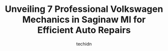 ---
layout: ampstory
image: https://images.unsplash.com/photo-1568616389647-1ca300610d99?ixlib=rb-4.0.3&ixid=MnwxMjA3fDB8MHxwaG90by1wYWdlfHx8fGVufDB8fHx8&auto=format&fit=crop&w=640&h=853&q=80
author: techidn
featured: false
description: Discover the 7 best Volkswagen Mechanic in Saginaw MI, USA and ensure your vehicle receives the highest quality of care. These trusted professionals are known for their skill, knowledge, and
title: Unveiling 7 Professional Volkswagen Mechanics in Saginaw MI for Efficient Auto Repairs
cover:
   title: Unveiling 7 Professional Volkswagen Mechanics in Saginaw MI for Efficient Auto Repairs
   subtitle: Rickpate
   background: https://images.unsplash.com/photo-1568616389647-1ca300610d99?ixlib=rb-4.0.3&ixid=MnwxMjA3fDB8MHxwaG90by1wYWdlfHx8fGVufDB8fHx8&auto=format&fit=crop&w=640&h=853&q=80

pages: 
 - layout: thirds
   top: <h1>#1 Kens General Repair Inc.</h1>
   bottom: "<p>So first off, great job on replacing my rearleafs on the truck (00 GMC). Rides like a new truck. Reasonable prices for EXCELLENT truck repair. Thanks again Adam!</p>"
   background: https://www.knot35.com/toplist/wp-content/uploads/2023/06/best-volkswagen-mechanic-1-in-saginaw-mi-1685838646.jpeg
   backgroundblur: true
 - layout: thirds
   top: <h1>#2 Dex-Tech Auto Service Center</h1>
   bottom: "<p>2958 Bay Rd, Saginaw, MI 48603, United States</p>"
   background: https://www.knot35.com/toplist/wp-content/uploads/2023/06/best-volkswagen-mechanic-2-in-saginaw-mi-1685838646.jpeg
   cta:
      link: https://www.knot35.com/toplist/unveiling-7-professional-volkswagen-mechanics-in-saginaw-mi-for-efficient-auto-repairs/
      text: Unveiling 7 Professional Volkswagen Mechanics in Saginaw MI for Efficient Auto Repairs
 - layout: thirds
   top: <h1>#3 J.O. Service Center (DBA Muffler Man Auto Repair)</h1>
   bottom: "<p>2914 Vogue Blvd, Saginaw, MI 48603, United States</p>"
   background: https://www.knot35.com/toplist/wp-content/uploads/2023/06/best-volkswagen-mechanic-3-in-saginaw-mi-1685838647.jpeg
   cta:
      link: https://www.knot35.com/toplist/unveiling-7-professional-volkswagen-mechanics-in-saginaw-mi-for-efficient-auto-repairs/
      text: Unveiling 7 Professional Volkswagen Mechanics in Saginaw MI for Efficient Auto Repairs
 - layout: thirds
   top: <h1>#4 State & Bay Automotive</h1>
   bottom: "<p>2703 State St, Saginaw, MI 48602, United States</p>"
   background: https://images.unsplash.com/photo-1618005182384-a83a8bd57fbe?ixlib=rb-4.0.3&ixid=MnwxMjA3fDB8MHxwaG90by1wYWdlfHx8fGVufDB8fHx8&auto=format&fit=crop&w=640&h=853&q=80
   cta:
      link: https://www.knot35.com/toplist/unveiling-7-professional-volkswagen-mechanics-in-saginaw-mi-for-efficient-auto-repairs/
      text: Unveiling 7 Professional Volkswagen Mechanics in Saginaw MI for Efficient Auto Repairs
 - layout: thirds
   top: <h1>#5 Enszers Auto Repair</h1>
   bottom: "<p>401 N Hamilton St, Saginaw, MI 48602, United States</p>"
   background: https://images.unsplash.com/photo-1462556791646-c201b8241a94?ixlib=rb-4.0.3&ixid=MnwxMjA3fDB8MHxwaG90by1wYWdlfHx8fGVufDB8fHx8&auto=format&fit=crop&w=640&h=853&q=80
   cta:
      link: https://www.knot35.com/toplist/unveiling-7-professional-volkswagen-mechanics-in-saginaw-mi-for-efficient-auto-repairs/
      text: Unveiling 7 Professional Volkswagen Mechanics in Saginaw MI for Efficient Auto Repairs
 - layout: thirds
   top: <h1>#6 West Michigan Automotive</h1>
   bottom: "<p>4110 W Michigan Ave, Saginaw, MI 48638, United States</p>"
   background: https://images.unsplash.com/photo-1613843873231-1447db182f97?ixlib=rb-4.0.3&ixid=MnwxMjA3fDB8MHxwaG90by1wYWdlfHx8fGVufDB8fHx8&auto=format&fit=crop&w=640&h=853&q=80
   cta:
      link: https://www.knot35.com/toplist/unveiling-7-professional-volkswagen-mechanics-in-saginaw-mi-for-efficient-auto-repairs/
      text: Unveiling 7 Professional Volkswagen Mechanics in Saginaw MI for Efficient Auto Repairs
 - layout: thirds
   top: <h1>#7 All Auto & Truck Services</h1>
   bottom: "<p>1404 Gratiot Ave, Saginaw, MI 48602, United States</p>"
   background: https://images.unsplash.com/photo-1489694553447-4c9339da310d?ixlib=rb-4.0.3&ixid=MnwxMjA3fDB8MHxwaG90by1wYWdlfHx8fGVufDB8fHx8&auto=format&fit=crop&w=640&h=853&q=80
   cta:
      link: https://www.knot35.com/toplist/unveiling-7-professional-volkswagen-mechanics-in-saginaw-mi-for-efficient-auto-repairs/
      text: Unveiling 7 Professional Volkswagen Mechanics in Saginaw MI for Efficient Auto Repairs
 - layout: thirds
   middle: Continue reading...
   background: https://images.unsplash.com/photo-1567360425618-1594206637d2?ixlib=rb-4.0.3&ixid=MnwxMjA3fDB8MHxwaG90by1wYWdlfHx8fGVufDB8fHx8&auto=format&fit=crop&w=640&h=853&q=80
   cta:
      link: https://www.knot35.com/toplist/unveiling-7-professional-volkswagen-mechanics-in-saginaw-mi-for-efficient-auto-repairs/
      text: Unveiling 7 Professional Volkswagen Mechanics in Saginaw MI for Efficient Auto Repairs
      
---
